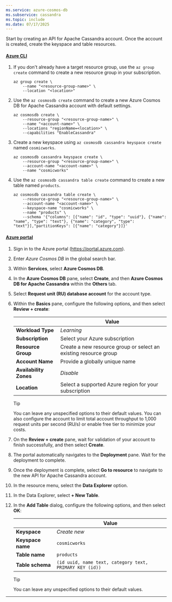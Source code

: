 ```yaml
---
ms.service: azure-cosmos-db
ms.subservice: cassandra
ms.topic: include
ms.date: 07/17/2025
---
```


Start by creating an API for Apache Cassandra account. Once the account is created, create the keyspace and table resources.

#### [Azure CLI](#tab/azure-cli)

1. If you don't already have a target resource group, use the `az group create` command to create a new resource group in your subscription.

    ```azurecli-interactive
    az group create \
        --name "<resource-group-name>" \
        --location "<location>"
    ```

1. Use the `az cosmosdb create` command to create a new Azure Cosmos DB for Apache Cassandra account with default settings.

    ```azurecli-interactive
    az cosmosdb create \
        --resource-group "<resource-group-name>" \
        --name "<account-name>" \
        --locations "regionName=<location>" \
        --capabilities "EnableCassandra"
    ```

1. Create a new keyspace using `az cosmosdb cassandra keyspace create` named `cosmicworks`.

    ```azurecli-interactive
    az cosmosdb cassandra keyspace create \
        --resource-group "<resource-group-name>" \
        --account-name "<account-name>" \
        --name "cosmicworks"
    ```

1. Use the `az cosmosdb cassandra table create` command to create a new table named `products`.

    ```azurecli-interactive
    az cosmosdb cassandra table create \
        --resource-group "<resource-group-name>" \
        --account-name "<account-name>" \
        --keyspace-name "cosmicworks" \
        --name "products" \
        --schema '{"columns": [{"name": "id", "type": "uuid"}, {"name": "name", "type": "text"}, {"name": "category", "type": "text"}],"partitionKeys": [{"name": "category"}]}'
    ```

#### [Azure portal](#tab/azure-portal)

1. Sign in to the Azure portal (<https://portal.azure.com>).

1. Enter *Azure Cosmos DB* in the global search bar.

1. Within **Services**, select **Azure Cosmos DB**.

1. In the **Azure Cosmos DB** pane, select **Create**, and then **Azure Cosmos DB for Apache Cassandra** within the **Others** tab.

1. Select **Request unit (RU) database account** for the account type.

1. Within the **Basics** pane, configure the following options, and then select **Review + create**:

    | | Value |
    | --- | --- |
    | **Workload Type** | *Learning* |
    | **Subscription** | Select your Azure subscription |
    | **Resource Group** | Create a new resource group or select an existing resource group |
    | **Account Name** | Provide a globally unique name |
    | **Availability Zones** | *Disable* |
    | **Location** | Select a supported Azure region for your subscription |

    > [!TIP]
    > You can leave any unspecified options to their default values. You can also configure the account to limit total account throughput to 1,000 request units per second (RU/s) or enable free tier to minimize your costs.

1. On the **Review + create** pane, wait for validation of your account to finish successfully, and then select **Create**.

1. The portal automatically navigates to the **Deployment** pane. Wait for the deployment to complete.

1. Once the deployment is complete, select **Go to resource** to navigate to the new API for Apache Cassandra account.

1. In the resource menu, select the **Data Explorer** option.

1. In the Data Explorer, select **+ New Table**.

1. In the **Add Table** dialog, configure the following options, and then select **OK**:

    | | Value |
    | --- | --- |
    | **Keyspace** | *Create new* |
    | **Keyspace name** | `cosmicworks` |
    | **Table name** | `products` |
    | **Table schema** | `(id uuid, name text, category text, PRIMARY KEY (id))`

    > [!TIP]
    > You can leave any unspecified options to their default values.

---
